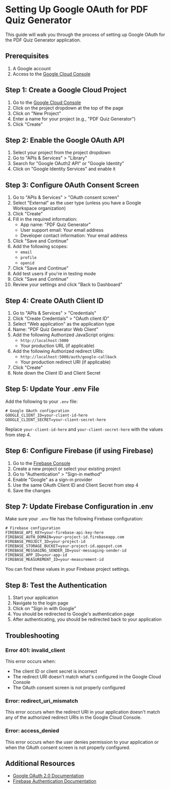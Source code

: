 # Setting Up Google OAuth for PDF Quiz Generator

This guide will walk you through the process of setting up Google OAuth for the PDF Quiz Generator application.

## Prerequisites

1. A Google account
2. Access to the [Google Cloud Console](https://console.cloud.google.com/)

## Step 1: Create a Google Cloud Project

1. Go to the [Google Cloud Console](https://console.cloud.google.com/)
2. Click on the project dropdown at the top of the page
3. Click on "New Project"
4. Enter a name for your project (e.g., "PDF Quiz Generator")
5. Click "Create"

## Step 2: Enable the Google OAuth API

1. Select your project from the project dropdown
2. Go to "APIs & Services" > "Library"
3. Search for "Google OAuth2 API" or "Google Identity"
4. Click on "Google Identity Services" and enable it

## Step 3: Configure OAuth Consent Screen

1. Go to "APIs & Services" > "OAuth consent screen"
2. Select "External" as the user type (unless you have a Google Workspace organization)
3. Click "Create"
4. Fill in the required information:
   - App name: "PDF Quiz Generator"
   - User support email: Your email address
   - Developer contact information: Your email address
5. Click "Save and Continue"
6. Add the following scopes:
   - `email`
   - `profile`
   - `openid`
7. Click "Save and Continue"
8. Add test users if you're in testing mode
9. Click "Save and Continue"
10. Review your settings and click "Back to Dashboard"

## Step 4: Create OAuth Client ID

1. Go to "APIs & Services" > "Credentials"
2. Click "Create Credentials" > "OAuth client ID"
3. Select "Web application" as the application type
4. Name: "PDF Quiz Generator Web Client"
5. Add the following Authorized JavaScript origins:
   - `http://localhost:5000`
   - Your production URL (if applicable)
6. Add the following Authorized redirect URIs:
   - `http://localhost:5000/auth/google-callback`
   - Your production redirect URI (if applicable)
7. Click "Create"
8. Note down the Client ID and Client Secret

## Step 5: Update Your .env File

Add the following to your `.env` file:

```
# Google OAuth configuration
GOOGLE_CLIENT_ID=your-client-id-here
GOOGLE_CLIENT_SECRET=your-client-secret-here
```

Replace `your-client-id-here` and `your-client-secret-here` with the values from step 4.

## Step 6: Configure Firebase (if using Firebase)

1. Go to the [Firebase Console](https://console.firebase.google.com/)
2. Create a new project or select your existing project
3. Go to "Authentication" > "Sign-in method"
4. Enable "Google" as a sign-in provider
5. Use the same OAuth Client ID and Client Secret from step 4
6. Save the changes

## Step 7: Update Firebase Configuration in .env

Make sure your `.env` file has the following Firebase configuration:

```
# Firebase configuration
FIREBASE_API_KEY=your-firebase-api-key-here
FIREBASE_AUTH_DOMAIN=your-project-id.firebaseapp.com
FIREBASE_PROJECT_ID=your-project-id
FIREBASE_STORAGE_BUCKET=your-project-id.appspot.com
FIREBASE_MESSAGING_SENDER_ID=your-messaging-sender-id
FIREBASE_APP_ID=your-app-id
FIREBASE_MEASUREMENT_ID=your-measurement-id
```

You can find these values in your Firebase project settings.

## Step 8: Test the Authentication

1. Start your application
2. Navigate to the login page
3. Click on "Sign in with Google"
4. You should be redirected to Google's authentication page
5. After authenticating, you should be redirected back to your application

## Troubleshooting

### Error 401: invalid_client

This error occurs when:
- The client ID or client secret is incorrect
- The redirect URI doesn't match what's configured in the Google Cloud Console
- The OAuth consent screen is not properly configured

### Error: redirect_uri_mismatch

This error occurs when the redirect URI in your application doesn't match any of the authorized redirect URIs in the Google Cloud Console.

### Error: access_denied

This error occurs when the user denies permission to your application or when the OAuth consent screen is not properly configured.

## Additional Resources

- [Google OAuth 2.0 Documentation](https://developers.google.com/identity/protocols/oauth2)
- [Firebase Authentication Documentation](https://firebase.google.com/docs/auth)
